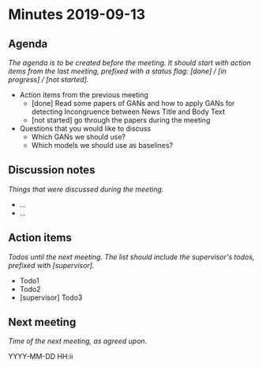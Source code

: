 # Minutes 2019-09-13


## Agenda

_The agenda is to be created before the meeting. It should start with action items from the last meeting, prefixed with a status flag: [done] / [in progress] / [not started]._

  - Action items from the previous meeting
    * [done] Read some papers of GANs and how to apply GANs for detecting Incongruence between News Title and Body Text
    * [not started] go through the papers during the meeting
  - Questions that you would like to discuss
  	* Which GANs we should use?
  	* Which models we should use as baselines?

## Discussion notes

_Things that were discussed during the meeting._

  - ...
  - ...


## Action items

_Todos until the next meeting. The list should include the supervisor's todos, prefixed with [supervisor]._

  - Todo1
  - Todo2
  - [supervisor] Todo3


## Next meeting

_Time of the next meeting, as agreed upon._

YYYY-MM-DD HH:ii